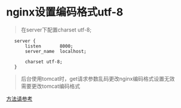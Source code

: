 # nginx设置编码格式utf-8
 
 > 在server下配置charset   utf-8;

 ```
    server {
        listen       8000;
        server_name  localhost;
        
        charset utf-8;
    }
 ```
 
 > 后台使用tomcat时，get请求参数乱码更改nginx编码格式设置无效  
   需要更改tomcat编码格式
   
   [方法请参考](https://blog.csdn.net/pcxbest/article/details/24418303https://blog.csdn.net/pcxbest/article/details/24418303)